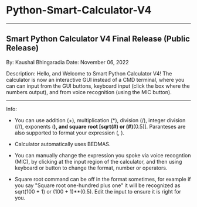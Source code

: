 # Python-Smart-Calculator-V4
--------------------------------------------------------------------------------
Smart Python Calculator V4 Final Release (Public Release)
--------------------------------------------------------------------------------
By: Kaushal Bhingaradia
Date: November 06, 2022

Description: Hello, and Welcome to Smart Python Calculator V4! The calculator is
now an interactive GUI instead of a CMD terminal, where you can can input from 
the GUI  buttons, keyboard input (click the box where the numbers output), and 
from voice recognition (using the MIC button). 
________________________________________________________________________________

Info:
- You can use addition (+), multiplication (*), division (/), integer division (//), exponents (**), and square root [sqrt(#) or (#)**(0.5)]. Paranteses are also supported to format your expression (, ).

- Calculator automatically uses BEDMAS.

- You can manually change the expression you spoke via voice recogntion (MIC), by clicking at the input region of the calculator, and then using keyboard or button to change the format, number or operators.

- Square root command can be off in the format sometimes, for example if you say "Square root one-hundred  plus one" it will be recognized as sqrt(100 + 1) 
  or (100 + 1)**(0.5). Edit the input to ensure it is right for you.
